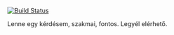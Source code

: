 [![Build Status](https://travis-ci.com/benceszigeti/unknown-linux.svg?branch=master)](https://travis-ci.com/benceszigeti/unknown-linux)

Lenne egy kérdésem, szakmai, fontos. Legyél elérhető.
